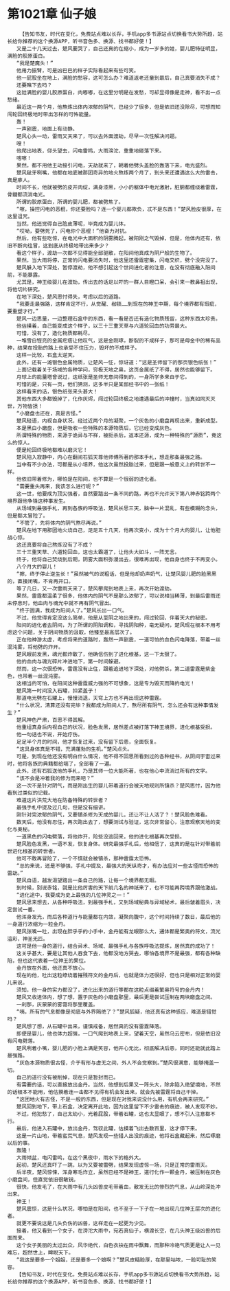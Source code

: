 # 第1021章 仙子娘
        【告知书友，时代在变化，免费站点难以长存，手机app多书源站点切换看书大势所趋，站长给你推荐的这个换源APP，听书音色多、换源、找书都好使！】
       又是二十几天过去，楚风要哭了，自己还真的在缩小，成为一岁多的娃，婴儿肥特征明显，满脸的胶原蛋白。
       “我是楚魔头！”
       他用力振臂，可是凶巴巴的样子实际看起来有些可笑。
       他一屁股坐在地上，满脸的愁容，这可怎么办？难道返老还童到最后，自己真要消失不成？
       还要赌下去吗？
       这娃满脸的婴儿胶原蛋白，肉嘟嘟，在这里分明是在发愁，可却显得像是走神，看不出一点愁绪。
       最近这一两个月，他熬炼出体内浓郁的阴气，已经少了很多，但是依旧还没除尽，可想而知闯轮回终极地时带出怎样的可怖能量。
       轰！
       一声剧震，地面上有动静。
       楚风心头一动，雷雨又天来了，可以去外面渡劫，尽早一次性解决问题。
       嗖！
       他爬出地表，仰头望去，闪电雷鸣，大雨滂沱，重重地砸落下来。
       喀嚓！
       果然，都不用他主动接引闪电，天劫就来了，朝着他劈头盖脸的轰落下来，电光盛烈。
       楚风龇牙咧嘴，他都在地底被那团奇异的地火熬炼两个月了，到头来还遭遇这么大的雷击，真是瘆人。
       时间不长，他就被劈的皮开肉绽，满身漆黑，小小的躯体中电光激射，脏腑都缠绕着雷霆，骨髓都流淌电光。
       所谓的胶原蛋白，所谓的婴儿肥，都被劈焦了。
       “嚓，操控闪电的恶棍，你还要脸吗？连一个婴儿都欺负，忒不是东西！”楚风脸皮很厚，在这里诅咒。
       当然，他还觉得自己脸皮薄呢，毕竟成为婴儿体。
       “哎呦，要劈死了，闪电你个恶棍！”他奋力对抗。
       然后，他有些吃惊，在电光中大面积的阴雾腾起，被阳刚之气毁掉，但是，他体内还有，依旧不断向往冒，这到底从终极地带出来多少？
       看这个样子，渡劫一次都不见得能全部驱散，在阳间他真成为阴尸般的生物了。
       果然，当大雨将停，正常的闪电要消失时，他这里还雷霆密集，闪电交织，劈个没完没了。
       楚风躲入地下深处，暂停渡劫，他不想引起这个世间进化者的注意，在没有彻底融入阳间前，不能暴露。
       尤其是，神王级婴儿在渡劫，传出去的话足以吓的一群人目瞪口呆，会引来一教鼻祖出现，将他切片研究。
       在地下深处，楚风思忖得失，考虑以后的道路。
       “我要走最强路，这样肯定不行，从觉醒、枷锁……到现在的神王中期，每个境界都有瑕疵，要重塑才行。”
       楚风一边思量，一边整理石盒中的东西，看一看是否还有造化物质残留，这种东西太珍贵。
       他估摸着，自己能变成这个样子，以三十三重天草与六道轮回血的功劳最大。
       可惜，没有了，造化物质都耗尽。
       一堆雪白锃亮的金属疙瘩让他叹气，这是金刚琢，断裂的不成样子，那可是母金中的稀有品种，结果在投胎的路上也承受不住压力，毁坏的不成样子。
       这样一比较，石盒太逆天。
       此外，还有一滩银色金属物质，让楚风一怔，惊讶道：“这是圣师留下的那页银色纸张！”
       上面记载着关于场域的各种学问，穷极天地之奥，这页金属纸了不得，居然也能够留下。
       月球上的能量塔曾说过，这纸张是圣师无意间得到的，一身所学多来自于它。
       可惜的是，只有一页，他们猜测，这多半只是某部经书中的一张纸！
       这样看来的话，银色纸张来头甚大！
       其他东西大多都毁掉了，化作灰烬，闯过轮回终极之地遭遇最后的冲撞时，当真如同灭灭世，万物皆损！
       “小磨盘也还在，真是古怪。”
       楚风轻语，内视自身状况，经过近两个月的凝聚，一个灰色的小磨盘再现出来，重新成型。
       本是黑白小磨盘，但是吸收一些特殊的本源物质后，它已经变成灰色。
       所谓特殊的物质，来源于诡异与不祥，被扼杀后，返本还源，成为一种特殊的“源质”，竟这么的惊人。
       便是轮回终极地都难以磨灭它！
       楚风陷入寂静中，内心在翻阅石狐天尊他师傅所著的那本手札，想走那条最强之路。
       当中有不少办法，可都是从小培养，他这次虽然投胎过来，但是跟一般意义上的转世不一样。
       他依旧带着修为，哪怕是在阳间，也不算是一个很弱的进化者。
       “需要重头再来，我该怎么进行呢？”
       这一世，他要成为顶尖强者，自然要踏出一条不同的路，再也不允许天下第八神赤铭跨两个境界跟他争锋这种事发生。
       从场域到最强手札，再到各族的呼吸法，楚风长思三天，脑中一片混乱，有些模糊的念头，但是都太冒险了。
       “不管了，先将体内的阴气熬尽再说。”
       楚风在地下用那团地火烧自己，足足五十几天，他再次变小，成为十个月大的婴儿，让他胆战心惊。
       这还真要将自己熬炼没有了不成？
       三十三重天草、六道轮回血，这也太霸道了，让他头大如斗，一阵无言。
       终于，他将自己焚烧到后期，阴雾大面积弥漫出去，很难再出现，他自身也终于不再变小。
       八个月大的婴儿！
       “擦，终于停止逆生长！”虽然被气的说粗话，但是他却奶声奶气，让楚风婴儿肥的脸黑黑的，直接闭嘴，不肯再开口。
       等了几日，又一次雷雨天来了，楚风攀爬到地表上来，再次开始渡劫。
       果然，雷霆都温柔了很多，他体内的阴气不是那么浓郁了，可以说相当稀薄，到最后雷雨还未停息时，他血肉与魂光中就不再有阴气冒出。
       “终于圆满，我成为阳间人了。”楚风长出一口气。
       不过，他觉得肯定没这么简单，他是从至阴之地出来的，闯过轮回，伴着天大的秘密。
       阳间的进化者去阴间，为了所谓的阴阳调和，寻找阴阳种，毫无疑问，楚风现在根本不用考虑这个问题，关于阴间物质的汲取，他臻至最高层次了。
       正在他神游太虚，考虑将来的道路时，轰然一声剧震，一道可怕的血色闪电降落，带着一丝混沌雾，将他劈的炸开。
       楚风眼前发黑，魂光都炸散了，他确信伤到了进化根基，这一下太狠了。
       他的血肉与魂光碎片冲进地下，第一时间躲避。
       然而，这一次很恐怖，雷霆没有止住，跟着追进地下深处，对他劈杀，第二道雷霆是紫金色，也带着一丝混沌雾。
       这相当的可怕，在阳间这种雷霆威力强的不可想象，这是专为毁灭而降的电光！
       楚风第一时间没入石罐，扣紧盖子！
       那道电光劈在石罐上，慢慢消退，天穹上方也不再出现这种雷霆。
       “什么状况，清算还没有完毕？我都成为阳间人了，熬尽所有阴气，怎么还会有这种事情发生？”
       楚风神色严肃，百思不得其解。
       他重组真身后内视自己的状况，脸色发黑，居然差点被打落下神王境界，进化根基受损。
       他一句话也不说，开始疗伤。
       足足半个月的时间，他才恢复过来，没有留下后患，全面恢复。
       “这具身体真是不错，充满蓬勃的生机。”楚风点头。
       可是，到现在他还没有明白什么情况，他不得不回思所看到过的各种经书，从阴间宇宙过来时，他将各族的典籍都给端了，全部看了一遍。
       此外，还有石狐送他的手札，乃是其师一位大能所著，也在他心中流淌过所有的文字。
       “该不会是冲着我的修为而来吧？”
       这一次不是针对阴气，而是刚出生的婴儿带着道行会被天地规则所镇杀？楚风思忖，因为他看到过类似的记载。
       难道这片洪荒大地在防备特殊的转世者？
       最强手札中提及过几句，但是没有细讲。
       刚针对完浓郁的阴气，又要镇杀修为天成的婴儿，还让不让人活了？！楚风脸色难看。
       数天后，他没有忍住，再次跑出去了，想要测试与验证，这次非常留心，注意观察天地的变化与奥秘。
       一道黑色的闪电劈落，将他炸开，险些没逃回来，他的进化根基再次受损。
       楚风脸色发黑，一语不发，恢复身体。研究最强手札后，他相信了，这真的是在针对带着前世进化根基的转世者。
       他可不敢再冒险了，一个不慎就会被镇杀，那种雷霆太恐怖。
       “总的来说，还是不够强，手札中提及，最强大的天纵奇才，有办法应对一些古怪而恐怖的雷劫。”
       楚风自语，越发渴望踏出一条自己的路，让每一个境界都无暇。
       到时候，别说赤铭，就是比他厉害的天下前几名的神祇来了，也不可能再跨境界跟他激战。
       “进化途中，我要成为史上最强的几位神灵之一！”
       楚风思来想去，从各种呼吸法，到最强手札，又到场域秘典与异域秘术，最后皱着眉头，决定尝试一番。
       他浑身发光，而后各种道行与能量都在内敛，凝聚向腹中，这个时间持续了数日，最后他的一身道行浓缩为一粒金丹。
       楚风张嘴一吐，出现在胖乎乎的小手中，金丹能有龙眼那么大，通体都是繁奥的符文，流光溢彩，神圣无匹。
       这可是他一身的道行，结合异术、场域、最强手札与各族呼吸法提炼，居然真的成功了！
       这关乎甚大，要是让其他人吞食下去，他都没地方哭去，哪怕各境界不是最强，都有各种缺陷，但也这代表着一位神王的果位。
       金丹放在外面，他还真不放心。
       现在的他，吐出这粒缭绕着摧残符文的金丹后，也就是体力还很好，但也只是相对正常的婴儿来说。
       须知，他一身的实力都没了，进化出来的道行等都在这粒点缀着繁奥符号的金丹内！
       楚风又收进体内，想了想，置于灰色的小磨盘那里，最后更是尝试压制在两块磨盘之间。
       一刹那，灰蒙蒙的雾霭将那里覆盖。
       “咦，所有的气息都像是彻底与外界隔绝了？”楚风狐疑，他还真有这种感应，难道是错觉吗？
       楚风想了想，从石罐中出来，谨慎戒备，居然真的没有雷霆降落。
       即便是婴儿，他也体力超强，一口气爬到地表上来，望着天空，虽然乌云密布，但是依旧没有闪电劈落。
       楚风咧着小嘴，婴儿肥的小脸上满是笑容，他开心无比，彻底解决后患，同时还能就此踏上最强路。
       “灰色本源物质很古怪，介于有形与虚无之间，外人不会觉察到。”楚风很满意，能够掩盖一切。
       自己的道行没有被削掉，现在只是暂封而已。
       有需要的话，可以直接放出金丹。当然，他想到后果又一阵头大，除非陷入绝望境地，不然的话根本不能用，他估摸着连一击都不见得有机会发出来，就会先被雷霆将自己干掉。
       “这团地火有古怪，不是一般的东西，但是现在对我来说没什么用，有机会再来研究。”
       楚风回到地下，带上石盒，决定离开此地，因为这里留下不少雷击的痕迹，被人发现不妙。
       不过，他犯愁了，自己太幼小，光着屁股，带着石罐，这也太显眼了，想不引人注意都不行。
       最后，他进入石罐中，放出金丹，驾驭此罐，估摸着飞出去数百里，这才停下来。
       这是一片山地，带着蛮荒气息，楚风发现一些猎人出没的痕迹，他将石盒藏起来，然后琢磨以后的事。
       轰隆！
       大雨倾盆，电闪雷鸣，在这个黑夜中，雨水下的格外大。
       起初，楚风还真吓了一跳，以为又要被雷劈，结果发现虚惊一场，只是正常的雷雨天。
       后半夜，楚风惊悚，浑身寒毛炸立，虽然已经不是神王，道行化作一颗金丹，被压制在灰色小磨盘间，但直觉依旧很敏锐。
       很快，他发毛了，在大雨中有几头凶兽皮毛带着血，散发无比的惨烈的气息，从山岭深处冲出来。
       神王！
       楚风震惊，这是什么状况，哪怕是在阳间，也不至于一下子在一地出现几位神王层次的进化者。
       就更不要说这是几头负伤的凶兽，这样走在一起更为少见。
       接着，他又看到一个女子，在滂沱大雨中，宛若真仙子，横渡长空，在几头神王级凶兽的后面而来。
       这个女子美丽的太过出众，风华绝代，白色衣袂在雨中飘舞，而那种冷艳气质更是让人一见难忘，超然世上，睥睨天下。
       “我这是要多一个姐姐，还是要多一个娘啊？”楚风皮糙脸厚，在那里咕哝，一脸可耻的笑容。
       【告知书友，时代在变化，免费站点难以长存，手机app多书源站点切换看书大势所趋，站长给你推荐的这个换源APP，听书音色多、换源、找书都好使！】